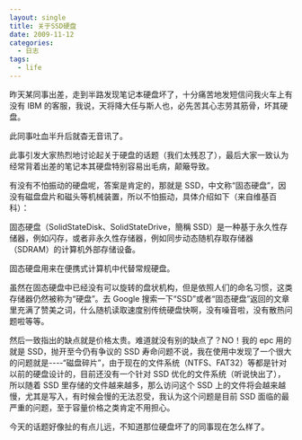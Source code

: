```yaml
---
layout: single
title: 关于SSD硬盘
date: 2009-11-12
categories:
  - 日志
tags:
  - life
---
```


昨天某同事出差，走到半路发现笔记本硬盘坏了，十分痛苦地发短信问我火车上有没有 IBM 的客服，我说，天将降大任与斯人也，必先苦其心志劳其筋骨，坏其硬盘。

此同事吐血半升后就杳无音讯了。

此事引发大家热烈地讨论起关于硬盘的话题（我们太残忍了），最后大家一致认为经常背着出差的笔记本其硬盘特别容易出毛病，颠簸导致。

有没有不怕振动的硬盘呢，答案是肯定的，那就是 SSD，中文称“固态硬盘”，因没有磁盘盘片和磁头等机械装置，所以不怕振动，具体介绍如下（来自维基百科）：

固态硬盘（SolidStateDisk、SolidStateDrive，簡稱 SSD）是一种基于永久性存储器，例如闪存，或者非永久性存储器，例如同步动态随机存取存储器（SDRAM）的计算机外部存储设备。

固态硬盘用来在便携式计算机中代替常规硬盘。

虽然在固态硬盘中已经没有可以旋转的盘状机构，但是依照人们的命名习惯，这类存储器仍然被称为“硬盘”。去 Google 搜索一下“SSD”或者“固态硬盘”返回的文章里充满了赞美之词，什么随机读取速度别传统硬盘快啊，没有噪音啦，没有散热问题啦等等。

然后一致指出的缺点就是价格太贵。难道就没有别的缺点了？NO！我的 epc 用的就是 SSD，抛开至今仍有争议的 SSD 寿命问题不说，我在使用中发现了一个很大的问题就是----“磁盘碎片”，由于现在的文件系统（NTFS、FAT32）等都是针对以前的硬盘设计的，目前还没有一个针对 SSD 优化的文件系统（听说快出了），所以随着 SSD 里存储的文件越来越多，那么访问这个 SSD 上的文件将会越来越慢，尤其是写入，有时候会慢的无法忍受，我认为这个问题是目前 SSD 面临的最严重的问题，至于容量价格之类肯定不用担心。

今天的话题好像扯的有点儿远，不知道那位硬盘坏了的同事现在怎么样了。
